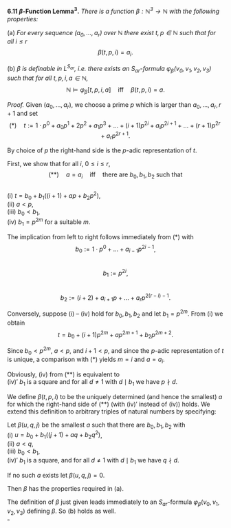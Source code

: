 **6.11 $\beta$-Function Lemma$^3$.** *There is a function $\beta: \mathbb{N}^3 \to \mathbb{N}$ with the following properties:*

(a) *For every sequence $(a_0, \ldots, a_r)$ over $\mathbb{N}$ there exist $t,p \in \mathbb{N}$ such that for all $i \le r$*  
$$\beta(t,p,i) = a_i.$$

(b) *$\beta$ is definable in $L^{S_{ar}}$, i.e. there exists an $S_{ar}$-formula $\varphi_\beta(v_0, v_1, v_2, v_3)$ such that for all $t,p,i,a \in \mathbb{N}$,*  
$$\mathbb{N} \models \varphi_\beta[t,p,i,a] \quad \text{iff} \quad \beta(t,p,i) = a.$$

*Proof.* Given $(a_0, \ldots, a_r)$, we choose a prime $p$ which is larger than $a_0, \ldots, a_r, r+1$ and set  
$$(*) \quad t := 1 \cdot p^0 + a_0 p^1 + 2 p^2 + a_1 p^3 + \ldots + (i+1) p^{2i} + a_i p^{2i+1} + \ldots + (r+1) p^{2r} + a_r p^{2r+1}.$$

By choice of $p$ the right-hand side is the $p$-adic representation of $t$.

First, we show that for all $i$, $0 \le i \le r$,  
$$(**) \quad a = a_i \quad \text{iff} \quad \text{there are } b_0, b_1, b_2 \text{ such that}$$  
(i) $t = b_0 + b_1 ((i+1) + a p + b_2 p^2)$,  
(ii) $a < p$,  
(iii) $b_0 < b_1$,  
(iv) $b_1 = p^{2m}$ for a suitable $m$.

The implication from left to right follows immediately from $(*)$ with  
$$b_0 := 1 \cdot p^0 + \ldots + a_{i-1} p^{2i-1},$$  
$$b_1 := p^{2i},$$  
$$b_2 := (i+2) + a_{i+1} p + \ldots + a_r p^{2(r-i)-1}.$$

Conversely, suppose (i) – (iv) hold for $b_0, b_1, b_2$ and let $b_1 = p^{2m}$. From (i) we obtain  
$$t = b_0 + (i+1) p^{2m} + a p^{2m+1} + b_2 p^{2m+2}.$$

Since $b_0 < p^{2m}$, $a < p$, and $i+1 < p$, and since the $p$-adic representation of $t$ is unique, a comparison with $(*)$ yields $m = i$ and $a = a_i$.

Obviously, (iv) from $(**)$ is equivalent to  
(iv)$'$ $b_1$ is a square and for all $d \neq 1$ with $d \mid b_1$ we have $p \nmid d$.

We define $\beta(t,p,i)$ to be the uniquely determined (and hence the smallest) $a$ for which the right-hand side of $(**)$ (with (iv)$'$ instead of (iv)) holds. We extend this definition to arbitrary triples of natural numbers by specifying:

Let $\beta(u,q,j)$ be the smallest $a$ such that there are $b_0, b_1, b_2$ with  
(i) $u = b_0 + b_1 ((j+1) + a q + b_2 q^2)$,  
(ii) $a < q$,  
(iii) $b_0 < b_1$,  
(iv)$'$ $b_1$ is a square, and for all $d \neq 1$ with $d \mid b_1$ we have $q \nmid d$.

If no such $a$ exists let $\beta(u,q,j) = 0$.

Then $\beta$ has the properties required in (a).

The definition of $\beta$ just given leads immediately to an $S_{ar}$-formula $\varphi_\beta(v_0, v_1, v_2, v_3)$ defining $\beta$. So (b) holds as well.  
$\square$

